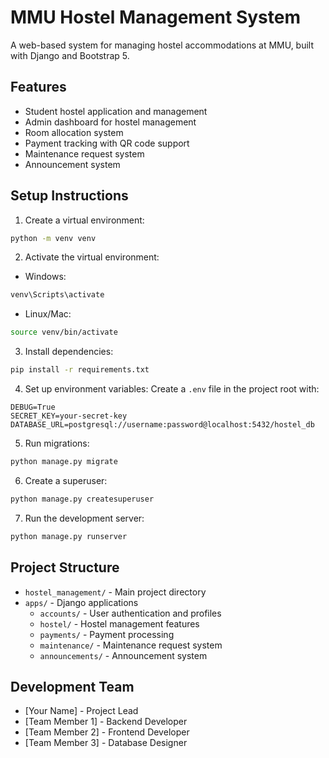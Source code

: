# MMU Hostel Management System

A web-based system for managing hostel accommodations at MMU, built with Django and Bootstrap 5.

## Features

- Student hostel application and management
- Admin dashboard for hostel management
- Room allocation system
- Payment tracking with QR code support
- Maintenance request system
- Announcement system

## Setup Instructions

1. Create a virtual environment:
```bash
python -m venv venv
```

2. Activate the virtual environment:
- Windows:
```bash
venv\Scripts\activate
```
- Linux/Mac:
```bash
source venv/bin/activate
```

3. Install dependencies:
```bash
pip install -r requirements.txt
```

4. Set up environment variables:
Create a `.env` file in the project root with:
```
DEBUG=True
SECRET_KEY=your-secret-key
DATABASE_URL=postgresql://username:password@localhost:5432/hostel_db
```

5. Run migrations:
```bash
python manage.py migrate
```

6. Create a superuser:
```bash
python manage.py createsuperuser
```

7. Run the development server:
```bash
python manage.py runserver
```

## Project Structure

- `hostel_management/` - Main project directory
- `apps/` - Django applications
  - `accounts/` - User authentication and profiles
  - `hostel/` - Hostel management features
  - `payments/` - Payment processing
  - `maintenance/` - Maintenance request system
  - `announcements/` - Announcement system

## Development Team

- [Your Name] - Project Lead
- [Team Member 1] - Backend Developer
- [Team Member 2] - Frontend Developer
- [Team Member 3] - Database Designer 